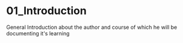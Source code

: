 # 01_Introduction
General Introduction about the author and course of which he will be documenting it's learning

